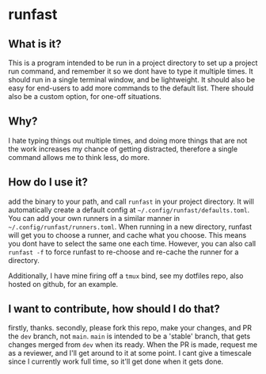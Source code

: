 # runfast

## What is it?

This is a program intended to be run in a project directory to set up a project
run command, and remember it so we dont have to type it multiple times. It
should run in a single terminal window, and be lightweight. It should also be
easy for end-users to add more commands to the default list. There should also
be a custom option, for one-off situations.


## Why?

I hate typing things out multiple times, and doing more things that are not the
work increases my chance of getting distracted, therefore a single command
allows me to think less, do more.


## How do I use it?

add the binary to your path, and call `runfast` in your project directory.
It will automatically create a default config at
`~/.config/runfast/defaults.toml`. You can add your own runners in a similar
manner in `~/.config/runfast/runners.toml`. When running in a new directory,
runfast will get you to choose a runner, and cache what you choose. This means
you dont have to select the same one each time. However, you can also call
`runfast -f` to force runfast to re-choose and re-cache the runner for a
directory.

Additionally, I have mine firing off a `tmux` bind, see my dotfiles repo, also
hosted on github, for an example.


## I want to contribute, how should I do that?

firstly, thanks. secondly, please fork this repo, make your changes, and PR
the `dev` branch, not `main`. `main` is intended to be a 'stable' branch, that
gets changes merged from `dev` when its ready. When the PR is made, request me
as a reviewer, and I'll get around to it at some point. I cant give a timescale
since I currently work full time, so it'll get done when it gets done.
